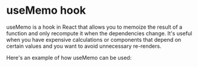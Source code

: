 # useMemo hook
useMemo is a hook in React that allows you to memoize the result of a function and only recompute it when the dependencies change. It's useful when you have expensive calculations or components that depend on certain values and you want to avoid unnecessary re-renders.

Here's an example of how useMemo can be used: